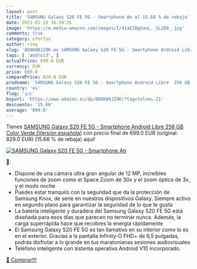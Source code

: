 ```yaml
---
layout: post
title: 'SAMSUNG Galaxy S20 FE 5G - Smartphone An al 15.68 % de rebaja'
date: 2021-01-19 16:59:31
image: 'https://m.media-amazon.com/images/I/41aEIBgGanL._SL200_.jpg'
comments: true
category: ofertas
author: ring
slug: 'B08KW8JZ9K-es SAMSUNG Galaxy S20 FE 5G - Smartphone Android Libre 256 GB...'
tags: [ 'android', ]
actualPrice: 699.0 EUR
currency: EUR
price: 699.0
comparePrice: 829.0 EUR
prodname: 'SAMSUNG Galaxy S20 FE 5G - Smartphone Android Libre  256 GB  Color Verde [Versión española]'
country: 'es'
flag: '🇪🇸'
buyurl: 'https://www.amazon.es/dp/B08KW8JZ9K/?tag=tolees-21'
descuento: '15.68'
average: '699.0'
---
```


Tienes [SAMSUNG Galaxy S20 FE 5G - Smartphone Android Libre  256 GB  Color Verde [Versión española]](https://www.amazon.es/dp/B08KW8JZ9K/?tag=tolees-21) con precio final de  699.0 EUR (original: 829.0 EUR) (15.68 %  de rebaja) aqui!

[![SAMSUNG Galaxy S20 FE 5G - Smartphone An](https://m.media-amazon.com/images/I/41aEIBgGanL._SL200_.jpg)](https://www.amazon.es/dp/B08KW8JZ9K/?tag=tolees-21)

🔎:

- Dispone de una cámara ultra gran angular de 12 MP, increíbles funciones de zoom como el Space Zoom de 30x y el zoom óptico de 3x, y el modo noche
- Puedes estar tranquilo con la seguridad que da la protección de Samsung Knox, de serie en nuestros dispositivos Galaxy. Siempre activo en segundo plano para garantizar la seguridad de lo que te gusta
- La batería inteligente y duradera del Samsung Galaxy S20 FE 5G está diseñada para esos días que parecen no terminar nunca. Además, la carga superrápida hace que recobres la energía rápidamente
- El Samsung Galaxy S20 FE 5G es tan llamativo en su interior como lo es en el exterior. Gracias a la pantalla Infinity-O FHD+ de 6,5 pulgadas, podrás disfrutar a lo grande en tus maratonianas sesiones audiovisuales
- Teléfono inteligente con sistema operativo Android V10 incorporado.

[🛒 Comprar!!!](https://www.amazon.es/dp/B08KW8JZ9K/?tag=tolees-21)
